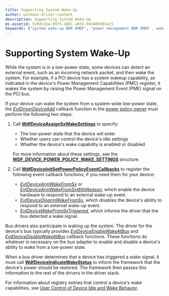 ```yaml
---
title: Supporting System Wake-Up
author: windows-driver-content
description: Supporting System Wake-Up
ms.assetid: 519dcd1a-9975-48b1-a032-04348b903ac5
keywords: ["system wake-up WDK KMDF", "power management WDK KMDF , wake-up capabilities", "wake-up capabilities WDK KMDF", "sleep power management WDK KMDF", "low-power states WDK KMDF", "Power Management Event WDK KMDF", "PME WDK KMDF", "Power Management Capabilities WDK KMDF", "PMC WDK KMDF"]
---
```


# Supporting System Wake-Up


While the system is in a low-power state, some devices can detect an external event, such as an incoming network packet, and then wake the system. For example, if a PCI device has a system wakeup capability, as indicated in the device's Power Management Capabilities (PMC) register, it wakes the system by raising the Power Management Event (PME) signal on the PCI bus.

If your device can wake the system from a system-wide low-power state, the [*EvtDriverDeviceAdd*](https://msdn.microsoft.com/library/windows/hardware/ff541693) callback function in the [power policy owner](power-policy-ownership.md) must perform the following two steps:

1.  Call [**WdfDeviceAssignSxWakeSettings**](https://msdn.microsoft.com/library/windows/hardware/ff545909) to specify:

    -   The low-power state that the device will enter
    -   Whether users can control the device's idle settings
    -   Whether the device's wake capability is enabled or disabled

    For more information about these settings, see the [**WDF\_DEVICE\_POWER\_POLICY\_WAKE\_SETTINGS**](https://msdn.microsoft.com/library/windows/hardware/ff551277) structure.

2.  Call [**WdfDeviceInitSetPowerPolicyEventCallbacks**](https://msdn.microsoft.com/library/windows/hardware/ff546774) to register the following event callback functions, if you need them for your device:
    -   [*EvtDeviceArmWakeFromSx*](https://msdn.microsoft.com/library/windows/hardware/ff540844) or [*EvtDeviceArmWakeFromSxWithReason*](https://msdn.microsoft.com/library/windows/hardware/ff540846), which enable the device hardware to respond to an external wake-up event.
    -   [*EvtDeviceDisarmWakeFromSx*](https://msdn.microsoft.com/library/windows/hardware/ff540862), which disables the device's ability to respond to an external wake-up event.
    -   [*EvtDeviceWakeFromSxTriggered*](https://msdn.microsoft.com/library/windows/hardware/ff540923), which informs the driver that the bus detected a wake signal.

Bus drivers also participate in waking up the system. The driver for the device's bus typically provides [*EvtDeviceEnableWakeAtBus*](https://msdn.microsoft.com/library/windows/hardware/ff540866) and [*EvtDeviceDisableWakeAtBus*](https://msdn.microsoft.com/library/windows/hardware/ff540858) callback functions. These functions do whatever is necessary on the bus adapter to enable and disable a device's ability to wake from a low-power state.

When a bus driver determines that a device has triggered a wake signal, it must call [**WdfDeviceIndicateWakeStatus**](https://msdn.microsoft.com/library/windows/hardware/ff546025) to inform the framework that the device's power should be restored. The framework then passes this information to the rest of the drivers in the driver stack.

For information about registry entries that control a device's wake capabilities, see [User Control of Device Idle and Wake Behavior](user-control-of-device-idle-and-wake-behavior.md).

 

 





